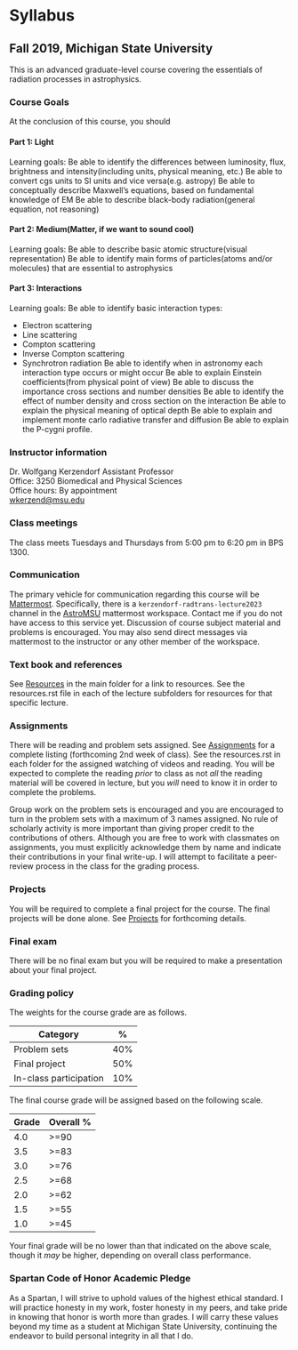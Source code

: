 # Syllabus

## Fall 2019, Michigan State University

This is an advanced graduate-level course covering the essentials of radiation processes in astrophysics.

### Course Goals

At the conclusion of this course, you should 


#### Part 1: Light
Learning goals:
Be able to identify the differences between luminosity, flux, brightness and intensity(including units, physical meaning, etc.)
Be able to convert cgs units to SI units and vice versa(e.g. astropy)
Be able to conceptually describe Maxwell’s equations, based on fundamental knowledge of EM
Be able to describe black-body radiation(general equation, not reasoning)

#### Part 2: Medium(Matter, if we want to sound cool)
Learning goals:
Be able to describe basic atomic structure(visual representation)
Be able to identify main forms of particles(atoms and/or molecules) that are essential to astrophysics



#### Part 3: Interactions

Learning goals:
Be able to identify basic interaction types:
 - Electron scattering
 - Line scattering
 - Compton scattering
 - Inverse Compton scattering
 - Synchrotron radiation
Be able to identify when in astronomy each interaction type occurs or might occur
Be able to explain Einstein coefficients(from physical point of view)
Be able to discuss the importance cross sections and number densities
Be able to identify the effect of number density and cross section on the interaction
Be able to explain the physical meaning of optical depth
Be able to explain and implement monte carlo radiative transfer and diffusion
Be able to explain the P-cygni profile.

### Instructor information

Dr. Wolfgang Kerzendorf
Assistant Professor  
Office: 3250 Biomedical and Physical Sciences  
Office hours: By appointment  
[wkerzend@msu.edu](mailto:wkerzend@pa.msu.edu)  

### Class meetings

The class meets Tuesdays and Thursdays from 5:00 pm to 6:20 pm in BPS 1300. 


### Communication

The primary vehicle for communication regarding this course will be [Mattermost](https://mattermost.com/).
Specifically, there is a `kerzendorf-radtrans-lecture2023` channel in the [AstroMSU](https://5fcw2e.stackhero-network.com) mattermost workspace. Contact me if you do not have access to this service yet. Discussion of course subject material and problems is encouraged.
You may also send direct messages via mattermost to the instructor or any other member of the workspace.

### Text book and references

See [Resources](resources.rst) in the main folder for a link to resources. See the resources.rst file in each of the lecture subfolders for resources for that specific lecture.


### Assignments

There will be reading and problem sets assigned. See [Assignments](assignments.md) for a complete listing (forthcoming 2nd week of class). See the resources.rst in each folder for the assigned watching of videos and reading. You will be expected to complete the reading _prior_ to class as not _all_ the reading material will be covered in lecture, but you _will_ need to know it in order to complete the problems. 

Group work on the problem sets is encouraged and you are encouraged to turn in the problem sets with a maximum of 3 names assigned. No rule of scholarly activity is more important than giving proper credit to the contributions of others. Although you are free to work with classmates on assignments, you must explicitly acknowledge them by name and indicate their contributions in your final write-up. I will attempt to facilitate a peer-review process in the class for the grading process.

### Projects

You will be required to complete a final project for the course. The final projects will be done alone. See [Projects](projects.md) for forthcoming details. 

### Final exam

There will be no final exam but you will be required to make a presentation about your final project.

### Grading policy

The weights for the course grade are as follows.

Category                   | %
-------------------------- | ---
Problem sets               | 40%
Final project              | 50%
In-class participation     | 10%

The final course grade will be assigned based on the following scale.

Grade        | Overall %
------------ | ----------
4.0          | >=90
3.5          | >=83
3.0          | >=76
2.5          | >=68
2.0          | >=62
1.5          | >=55
1.0          | >=45

Your final grade will be no lower than that indicated on the above scale, though it _may_ be higher, depending on overall class performance.


### Spartan Code of Honor Academic Pledge

As a Spartan, I will strive to uphold values of the highest ethical standard. I will practice honesty in my work, foster honesty in my peers, and take pride in knowing that honor is worth more than grades. I will carry these values beyond my time as a student at Michigan State University, continuing the endeavor to build personal integrity in all that I do.